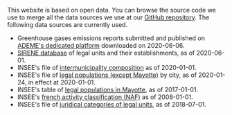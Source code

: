 This website is based on open data. You can browse the source code we use to merge all the data sources we use at our
[GitHub repository](https://github.com/OpenCarbonWatch/France). The following data sources are currently used.

* Greenhouse gases emissions reports submitted and published on [ADEME's dedicated platform](http://www.bilans-ges.ademe.fr/fr/bilanenligne/bilans/index/siGras/0) downloaded on 2020-06-06.
* [SIRENE database](https://www.data.gouv.fr/fr/datasets/base-sirene-des-entreprises-et-de-leurs-etablissements-siren-siret/) of legal units and their establishments, as of 2020-06-01.
* INSEE's file of [intermunicipality composition](https://www.insee.fr/fr/information/2510634) as of 2020-01-01.
* INSEE's file of [legal populations (except Mayotte)](https://www.insee.fr/fr/statistiques/4265439?sommaire=4265511) by city, as of 2020-01-24, in effect at 2020-01-01.
* INSEE's table of [legal populations in Mayotte](https://www.insee.fr/fr/statistiques/3291775), as of 2017-01-01.
* INSEE's [french activity classification (NAF)](https://www.data.gouv.fr/fr/datasets/nomenclature-dactivites-francaise-naf/) as of 2008-01-01.
* INSEE's file of [juridical categories of legal units](https://www.insee.fr/fr/information/2028129), as of 2018-07-01.
